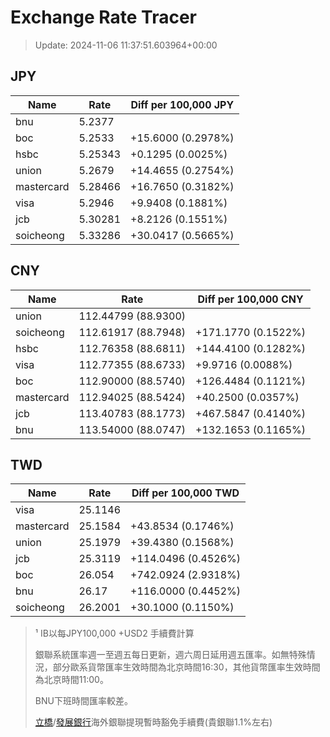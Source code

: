 # Exchange Rate Tracer

> Update: 2024-11-06 11:37:51.603964+00:00

## JPY

| Name       |    Rate | Diff per 100,000 JPY   |
|------------|---------|------------------------|
| bnu        | 5.2377  |                        |
| boc        | 5.2533  | +15.6000 (0.2978%)     |
| hsbc       | 5.25343 | +0.1295 (0.0025%)      |
| union      | 5.2679  | +14.4655 (0.2754%)     |
| mastercard | 5.28466 | +16.7650 (0.3182%)     |
| visa       | 5.2946  | +9.9408 (0.1881%)      |
| jcb        | 5.30281 | +8.2126 (0.1551%)      |
| soicheong  | 5.33286 | +30.0417 (0.5665%)     |

## CNY

| Name       | Rate                | Diff per 100,000 CNY   |
|------------|---------------------|------------------------|
| union      | 112.44799	(88.9300) |                        |
| soicheong  | 112.61917	(88.7948) | +171.1770 (0.1522%)    |
| hsbc       | 112.76358	(88.6811) | +144.4100 (0.1282%)    |
| visa       | 112.77355	(88.6733) | +9.9716 (0.0088%)      |
| boc        | 112.90000	(88.5740) | +126.4484 (0.1121%)    |
| mastercard | 112.94025	(88.5424) | +40.2500 (0.0357%)     |
| jcb        | 113.40783	(88.1773) | +467.5847 (0.4140%)    |
| bnu        | 113.54000	(88.0747) | +132.1653 (0.1165%)    |

## TWD

| Name       |    Rate | Diff per 100,000 TWD   |
|------------|---------|------------------------|
| visa       | 25.1146 |                        |
| mastercard | 25.1584 | +43.8534 (0.1746%)     |
| union      | 25.1979 | +39.4380 (0.1568%)     |
| jcb        | 25.3119 | +114.0496 (0.4526%)    |
| boc        | 26.054  | +742.0924 (2.9318%)    |
| bnu        | 26.17   | +116.0000 (0.4452%)    |
| soicheong  | 26.2001 | +30.1000 (0.1150%)     |


> ¹ IB以每JPY100,000 +USD2 手續費計算
>
> 銀聯系統匯率週一至週五每日更新，週六周日延用週五匯率。如無特殊情況，部分歐系貨幣匯率生效時間為北京時間16:30，其他貨幣匯率生效時間為北京時間11:00。
>
> BNU下班時間匯率較差。
>
> [立橋](https://www.wlbank.com.mo/uploads/ueditor/file/20181211/1544536513900230.pdf)/[發展銀行](https://www.mdb.com.mo/Service_Charges_20230728.pdf)海外銀聯提現暫時豁免手續費(貴銀聯1.1%左右)

